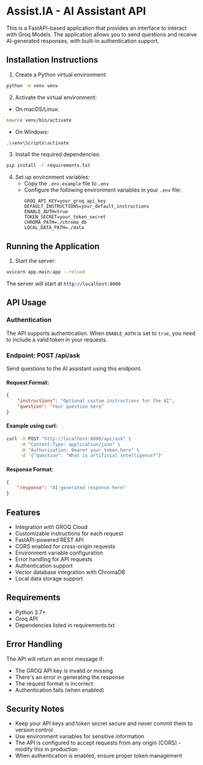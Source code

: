 # Assist.IA - AI Assistant API

This is a FastAPI-based application that provides an interface to interact with Groq Models. The application allows you to send questions and receive AI-generated responses, with built-in authentication support.

## Installation Instructions

1. Create a Python virtual environment:
```bash
python -m venv venv
```

2. Activate the virtual environment:
- On macOS/Linux:
```bash
source venv/bin/activate
```
- On Windows:
```bash
.\venv\Scripts\activate
```

3. Install the required dependencies:
```bash
pip install -r requirements.txt
```

4. Set up environment variables:
   - Copy the `.env.example` file to `.env`
   - Configure the following environment variables in your `.env` file:
     ```
     GROQ_API_KEY=your_groq_api_key
     DEFAULT_INSTRUCTIONS=your_default_instructions
     ENABLE_AUTH=true
     TOKEN_SECRET=your_token_secret
     CHROMA_PATH=./chroma_db
     LOCAL_DATA_PATH=./data
     ```

## Running the Application

1. Start the server:
```bash
uvicorn app.main:app --reload
```

The server will start at `http://localhost:8000`

## API Usage

### Authentication

The API supports authentication. When `ENABLE_AUTH` is set to `true`, you need to include a valid token in your requests.

### Endpoint: POST /api/ask

Send questions to the AI assistant using this endpoint.

#### Request Format:
```json
{
    "instructions": "Optional custom instructions for the AI",
    "question": "Your question here"
}
```

#### Example using curl:
```bash
curl -X POST "http://localhost:8000/api/ask" \
     -H "Content-Type: application/json" \
     -H "Authorization: Bearer your_token_here" \
     -d '{"question": "What is artificial intelligence?"}'
```

#### Response Format:
```json
{
    "response": "AI-generated response here"
}
```

## Features

- Integration with GROQ Cloud
- Customizable instructions for each request
- FastAPI-powered REST API
- CORS enabled for cross-origin requests
- Environment variable configuration
- Error handling for API requests
- Authentication support
- Vector database integration with ChromaDB
- Local data storage support

## Requirements

- Python 3.7+
- Groq API
- Dependencies listed in requirements.txt

## Error Handling

The API will return an error message if:
- The GROQ API key is invalid or missing
- There's an error in generating the response
- The request format is incorrect
- Authentication fails (when enabled)

## Security Notes

- Keep your API keys and token secret secure and never commit them to version control
- Use environment variables for sensitive information
- The API is configured to accept requests from any origin (CORS) - modify this in production
- When authentication is enabled, ensure proper token management

